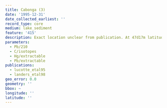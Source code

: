 ```yaml
---
title: Cabonga (3)
date: '1995-12-31'
date_collected_earliest: ''
record_type: core
medium: lake_sediment
feature: '415'
description: Exact location unclear from publication. At 47d17m latitude.
parameters:
  - Pb/210
  - C/isotopes
  - Hg/extractable
  - Pb/extractable
publications:
  - lucotte_etal95
  - landers_etal98
geo_error: 0.0
geometry: ''
bbox: ~
longitude: ''
latitude: ''
---
```

